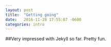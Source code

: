 ```yaml
---
layout: post
title:  "Getting going"
date:   2016-11-28 17:55:07 -0600
categories: intro 
---
```


##Very impressed with Jekyll so far.  Pretty fun.

